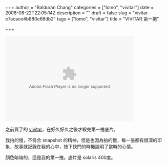 +++
author = "Balduran Chang"
categories = ["lomo", "vivitar"]
date = 2008-08-22T22:05:14Z
description = ""
draft = false
slug = "vivitar-e7acace4b880e68db2"
tags = ["lomo", "vivitar"]
title = "VIVITAR 第一捲"

+++


<embed flashvars="host=picasaweb.google.com.tw&noautoplay=1&RGB=0x000000&feed=http%3A%2F%2Fpicasaweb.google.com.tw%2Fdata%2Ffeed%2Fapi%2Fuser%2Fbalduran%2Falbumid%2F5237371694210175153%3Fkind%3Dphoto%26alt%3Drss" height="267" pluginspage="http://www.macromedia.com/go/getflashplayer" src="http://picasaweb.google.com.tw/s/c/bin/slideshow.swf" type="application/x-shockwave-flash" width="400"></embed>

之前買了的 [vivitar](http://www.cs.nctu.edu.tw/~changcc/wordpress/2008/04/26/lomo/)，在好久好久之後才殺完第一捲底片。

我拍的慢，不符合 snapshot 的精神，但是也因為拍的慢，每一張都有很深的印象，故事就記錄在我的心中，按下快門的時機說明了當時的心情。

顏色暗暗的，這是我的第一捲。底片是 solaris 400度。

